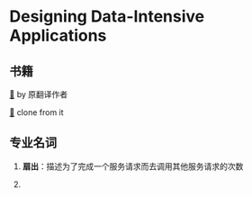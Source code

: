 # Designing Data-Intensive Applications

## 书籍

[📖](http://ddia.vonng.com/#/) by 原翻译作者

[📗](./ddia/SUMMARY.md) clone from it

## 专业名词

1. **扇出**：描述为了完成一个服务请求而去调用其他服务请求的次数

2. 

